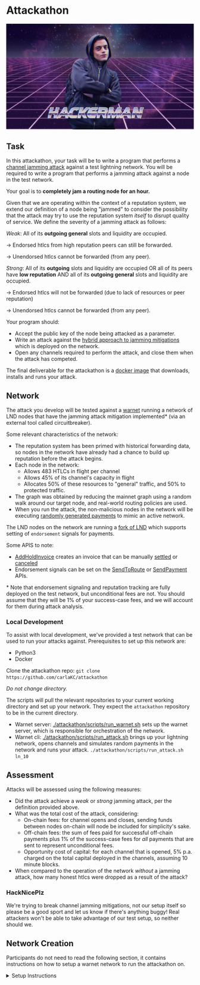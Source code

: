 # Attackathon

![image info](hackerman.jpg)

## Task 

In this attackathon, your task will be to write a program that performs 
a [channel jamming attack](https://bitcoinops.org/en/topics/channel-jamming-attacks/) 
against a test lightning network. You will be required to write a 
program that performs a jamming attack against a node in the test 
network. 

Your goal is to **completely jam a routing node for an hour.**

Given that we are operating within the context of a reputation system, 
we extend our definition of a node being "jammed" to consider the 
possibility that the attack may try to use the reputation system 
_itself_ to disrupt quality of service. We define the severity of a 
jamming attack as follows:

*Weak*: All of its **outgoing general** slots and liquidity are occupied.

-> Endorsed htlcs from high reputation peers can still be forwarded.

-> Unendorsed htlcs cannot be forwarded (from any peer).

*Strong*: All of its **outgoing** slots and liquidity are occupied
OR all of its peers have **low reputation** AND all of its 
**outgoing general** slots and liquidity are occupied.

-> Endorsed htlcs will not be forwarded (due to lack of resources or 
  peer reputation)

-> Unendorsed htlcs cannot be forwarded (from any peer).

Your program should: 
- Accept the public key of the node being attacked as a parameter. 
- Write an attack against the [hybrid approach to jamming mitigations](https://research.chaincode.com/2022/11/15/unjamming-lightning/)
  which is deployed on the network.
- Open any channels required to perform the attack, and close them 
  when the attack has competed.

The final deliverable for the attackathon is a [docker image](TODO) 
that downloads, installs and runs your attack.

## Network

The attack you develop will be tested against a [warnet](https://warnet.dev/)
running a network of LND nodes that have the jamming attack mitigation 
implemented* (via an external tool called circuitbreaker).

Some relevant characteristics of the network: 
- The reputation system has been primed with historical forwarding 
  data, so nodes in the network have already had a chance to build 
  up reputation before the attack begins.
- Each node in the network: 
  - Allows 483 HTLCs in flight per channel
  - Allows 45% of its channel's capacity in flight
  - Allocates 50% of these resources to "general" traffic, and 50% to 
    protected traffic.
- The graph was obtained by reducing the mainnet graph using a 
  random walk around our target node, and real-world routing policies 
  are used.
- When you run the attack, the non-malicious nodes in the network will 
  be executing [randomly generated payments](https://simln.dev) to 
  mimic an active network.

The LND nodes on the network are running a [fork of LND](https://github.com/carlaKC/lnd/tree/7883-experimental-endorsement)
which supports setting of `endorsement` signals for payments.

Some APIS to note:
- [AddHoldInvoice](https://lightning.engineering/api-docs/api/lnd/invoices/add-hold-invoice)
  creates an invoice that can be manually [settled](https://lightning.engineering/api-docs/api/lnd/invoices/settle-invoice) 
  or [canceled](https://lightning.engineering/api-docs/api/lnd/invoices/cancel-invoice)
- Endorsement signals can be set on the [SendToRoute](https://lightning.engineering/api-docs/api/lnd/router/send-to-route-v2)
  or [SendPayment](https://lightning.engineering/api-docs/api/lnd/router/send-payment-v2)
  APIs.

\* Note that endorsement signaling and reputation tracking are fully 
deployed on the test network, but unconditional fees are not. You should
assume that they will be 1% of your success-case fees, and we will 
account for them during attack analysis.

### Local Development

To assist with local development, we've provided a test network that 
can be used to run your attacks against. Prerequisites to set up this 
network are: 
* Python3
* Docker

Clone the attackathon repo:
`git clone https://github.com/carlaKC/attackathon`

*Do not change directory.*

The scripts will pull the relevant repositories to your current working
directory and set up your network. They expect the `attackathon` 
repository to be in the current directory.
* Warnet server: [./attackathon/scripts/run_warnet.sh](./scripts/run_warnet.sh) 
  sets up the warnet server, which is responsible for orchestration of 
  the network.
* Warnet cli: [./attackathon/scripts/run_attack.sh](/.scripts/start_network.sh)
  brings up your lightning network, opens channels and simulates 
  random payments in the network and runs your attack.
  `./attackathon/scripts/run_attack.sh ln_10`

## Assessment

Attacks will be assessed using the following measures:
- Did the attack achieve a *weak* or *strong* jamming attack, per the 
  definition provided above.
- What was the total cost of the attack, considering:
  - On-chain fees: for channel opens and closes, sending funds between 
    nodes on-chain will node be included for simplicity's sake.
  - Off-chain fees: the sum of fees paid for successful off-chain 
    payments plus 1% of the success-case fees for *all* payments that 
    are sent to represent unconditional fees.
  - Opportunity cost of capital: for each channel that is opened, 5% 
    p.a. charged on the total capital deployed in the channels, 
    assuming 10 minute blocks.
- When compared to the operation of the network _without_ a jamming 
  attack, how many honest htlcs were dropped as a result of the attack?

### HackNicePlz

We're trying to break channel jamming mitigations, not our setup itself
so please be a good sport and let us know if there's anything buggy! 
Real attackers won't be able to take advantage of our test setup, so 
neither should we.


## Network Creation

Participants do not need to read the following section, it contains 
instructions on how to setup a warnet network to run the attackathon 
on.

<details>
 <summary>Setup Instructions</summary>

To get started, you will need to clone the following repos *in the same
working directory*:
1. [This repo](https://github.com/carlaKC/attackathon)
2. [Warnet](https://github.com/bitcoin-dev-project/warnet)
3. [SimLN](https://github.com/bitcoin-dev-project/sim-ln)

You will need to provide: 
1. A `json` file with the same format as LND's `describegraph` output 
  which describes the graph that you'd like to simulate.
2. The duration of time, expressed in seconds, that you'd like the 
  setup script to generate fake historical forwards for all the nodes 
  in the network for.

The setup script provided will generate all required files for you:
`./attackathon/setup/create_network.sh {path to json file} {duration in seconds}`

Note that you *must* run this from your directory containing `warnet` 
and `simln` because it moves between directories to achieve various 
tasks! The name that you give the `json` file is considered to be 
your `network_name`. 

Once the script has completed, check in any files that it generated and 
provide your students with the following: 
1. The `network_name` for your attackathon.
2. The attackathon repo (/branch) with all files checked in.

</details>
